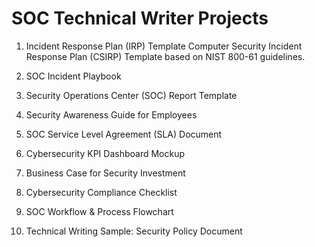# SOC Technical Writer Projects

1. Incident Response Plan (IRP) Template
   Computer Security Incident Response Plan (CSIRP) Template based on NIST 800-61 guidelines.

3. SOC Incident Playbook

4. Security Operations Center (SOC) Report Template

5. Security Awareness Guide for Employees

6. SOC Service Level Agreement (SLA) Document

7. Cybersecurity KPI Dashboard Mockup

8. Business Case for Security Investment

9. Cybersecurity Compliance Checklist

10. SOC Workflow & Process Flowchart

11. Technical Writing Sample: Security Policy Document
